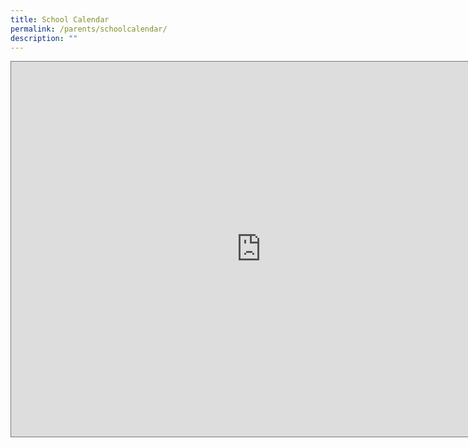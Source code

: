 ```yaml
---
title: School Calendar
permalink: /parents/schoolcalendar/
description: ""
---
```


<iframe src="https://calendar.google.com/calendar/embed?height=600&wkst=1&bgcolor=%23ffffff&ctz=Asia%2FSingapore&showCalendars=0&showTabs=1&showPrint=0&src=bW9lLmVkdS5zZ19lZDQzbmlrMTY1NjMzN3QycjllZmZkdTUzZ0Bncm91cC5jYWxlbmRhci5nb29nbGUuY29t&color=%23039BE5" style="border:solid 1px #777" width="800" height="600" frameborder="0" scrolling="no"></iframe>